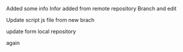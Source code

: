 Added some info
Infor added from remote repository
Branch and edit 

Update script js file from new brach

update form local repository


again
